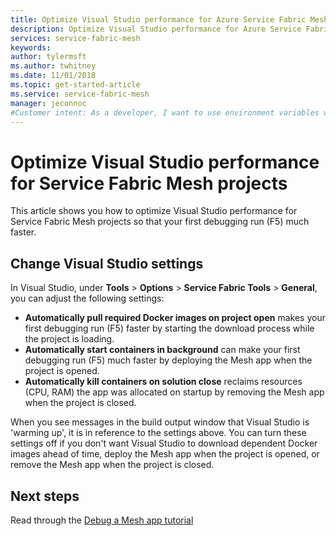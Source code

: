 ```yaml
---
title: Optimize Visual Studio performance for Azure Service Fabric Mesh projects | Microsoft Docs
description: Optimize Visual Studio performance for Azure Service Fabric Mesh apps
services: service-fabric-mesh
keywords:  
author: tylermsft
ms.author: twhitney
ms.date: 11/01/2018
ms.topic: get-started-article
ms.service: service-fabric-mesh
manager: jeconnoc  
#Customer intent: As a developer, I want to use environment variables when I debug to test different scenarios.
---
```


# Optimize Visual Studio performance for Service Fabric Mesh projects

This article shows you how to optimize Visual Studio performance for Service Fabric Mesh projects so that your first debugging run (F5) much faster.  

## Change Visual Studio settings
 
In Visual Studio, under **Tools** > **Options**  > **Service Fabric Tools** > **General**, you can adjust the following settings:

- **Automatically pull required Docker images on project open**  makes your first debugging run (F5) faster by starting the download process while the project is loading.  
- **Automatically start containers in background** can make your first debugging run (F5) much faster by deploying the Mesh app when the project is opened.  
- **Automatically kill containers on solution close** reclaims resources (CPU, RAM) the app was allocated on startup by removing the Mesh app when the project is closed.  

When you see messages in the build output window that Visual Studio is 'warming up', it is in reference to the settings above. You can turn these settings off if you don't want Visual Studio to download dependent Docker images ahead of time, deploy the Mesh app when the project is opened, or remove the Mesh app when the project is closed.

## Next steps

Read through the [Debug a Mesh app tutorial](service-fabric-mesh-tutorial-debug-service-fabric-mesh-app.md)